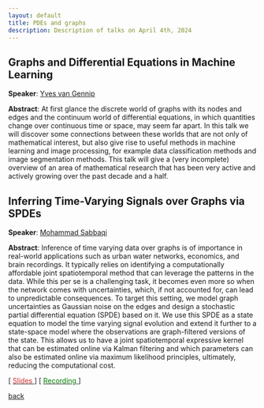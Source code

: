 ```yaml
---
layout: default
title: PDEs and graphs
description: Description of talks on April 4th, 2024
---
```


## Graphs and Differential Equations in Machine Learning

**Speaker**: [Yves van Gennip](https://scholar.google.com/citations?user=ZV9trHAAAAAJ&hl=en)

**Abstract**: At first glance the discrete world of graphs with its nodes and edges and the continuum world of differential equations, in which quantities change over continuous time or space, may seem far apart. In this talk we will discover some connections between these worlds that are not only of mathematical interest, but also give rise to useful methods in machine learning and image processing, for example data classification methods and image segmentation methods.
This talk will give a (very incomplete) overview of an area of mathematical research that has been very active and actively growing over the past decade and a half.

## Inferring Time-Varying Signals over Graphs via SPDEs

**Speaker**: [Mohammad Sabbaqi](https://scholar.google.com/citations?user=5lnSQvEAAAAJ&hl=en)

**Abstract**: Inference of time varying data over graphs is of importance in real-world applications such as urban water networks, economics, and brain recordings. It typically relies on identifying a computationally affordable joint spatiotemporal method that can leverage the patterns in the data. While this per se is a challenging task, it becomes even more so when the network comes with uncertainties, which, if not accounted for, can lead to unpredictable consequences. To target this setting, we model graph uncertainties as Gaussian noise on the edges and design a stochastic partial differential equation (SPDE) based on it. We use this SPDE as a state equation to model the time varying signal evolution and extend it further to a state-space model where the observations are graph-filtered versions of the state. This allows us to have a joint spatiotemporal expressive kernel that can be estimated online via Kalman filtering and which parameters can also be estimated online via maximum likelihood principles, ultimately, reducing the computational cost.

[ [<span style="color:#D22B2B">Slides</span>
](../slides/20240404_sabbaqi.pdf) ] [ [<span style="color:green">Recording</span>
](https://www.youtube.com/watch?v=gsTkltliHbY&ab_channel=Elvinisufi) ]


[back](../index.md#april-4th-2024-pdes-and-graphs)
